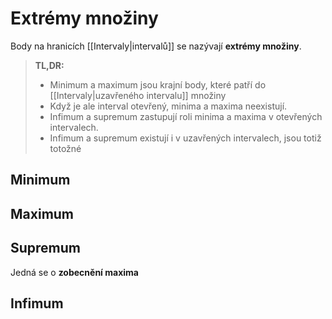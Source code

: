 # Extrémy množiny
Body na hranicích [[Intervaly|intervalů]] se nazývají **extrémy množiny**.

> **TL,DR:** 
> - Minimum a maximum jsou krajní body, které patří do [[Intervaly|uzavřeného intervalu]] množiny
> - Když je ale interval otevřený, minima a maxima neexistují. 
> - Infimum a supremum zastupují roli minima a maxima v otevřených intervalech.
> - Infimum a supremum existují i v uzavřených intervalech, jsou totiž totožné

## Minimum

## Maximum

## Supremum
Jedná se o **zobecnění maxima**

## Infimum